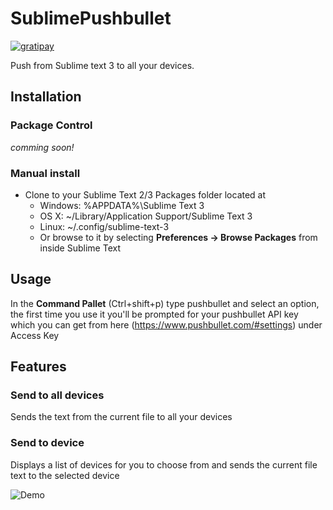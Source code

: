 # SublimePushbullet 
[![gratipay](https://img.shields.io/gratipay/xarnze.svg)](https://gratipay.com/~xarnze/)

Push from Sublime text 3 to all your devices.

## Installation

### Package Control

*comming soon!*

### Manual install

- Clone to your Sublime Text 2/3 Packages folder located at
	- Windows: %APPDATA%\Sublime Text 3
	- OS X: ~/Library/Application Support/Sublime Text 3
	- Linux: ~/.config/sublime-text-3
	- Or browse to it by selecting **Preferences -> Browse Packages** from inside Sublime Text

## Usage

In the **Command Pallet** (Ctrl+shift+p) type pushbullet and select an option, the first time you use it you'll be prompted for your pushbullet API key which you can get from here (https://www.pushbullet.com/#settings) under Access Key

## Features

### Send to all devices

Sends the text from the current file to all your devices 

### Send to device

Displays a list of devices for you to choose from and sends the current file text to the selected device

![Demo](https://raw.githubusercontent.com/xarnze/sublimepushbullet/demo/push%20to%20device%20demo.gif)
